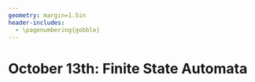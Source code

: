 ```yaml
---
geometry: margin=1.5in
header-includes:
  - \pagenumbering{gobble}
---
```


# October 13th: Finite State Automata
